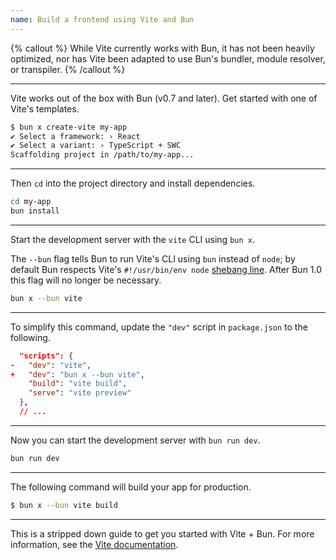 ```yaml
---
name: Build a frontend using Vite and Bun
---
```


{% callout %}
While Vite currently works with Bun, it has not been heavily optimized, nor has Vite been adapted to use Bun's bundler, module resolver, or transpiler.
{% /callout %}

---

Vite works out of the box with Bun (v0.7 and later). Get started with one of Vite's templates.

```bash
$ bun x create-vite my-app
✔ Select a framework: › React
✔ Select a variant: › TypeScript + SWC
Scaffolding project in /path/to/my-app...
```

---

Then `cd` into the project directory and install dependencies.

```bash
cd my-app
bun install
```

---

Start the development server with the `vite` CLI using `bun x`.

The `--bun` flag tells Bun to run Vite's CLI using `bun` instead of `node`; by default Bun respects Vite's `#!/usr/bin/env node` [shebang line](<https://en.wikipedia.org/wiki/Shebang_(Unix)>). After Bun 1.0 this flag will no longer be necessary.

```bash
bun x --bun vite
```

---

To simplify this command, update the `"dev"` script in `package.json` to the following.

```json-diff#package.json
  "scripts": {
-   "dev": "vite",
+   "dev": "bun x --bun vite",
    "build": "vite build",
    "serve": "vite preview"
  },
  // ...
```

---

Now you can start the development server with `bun run dev`.

```bash
bun run dev
```

---

The following command will build your app for production.

```sh
$ bun x --bun vite build
```

---

This is a stripped down guide to get you started with Vite + Bun. For more information, see the [Vite documentation](https://vitejs.dev/guide/).

